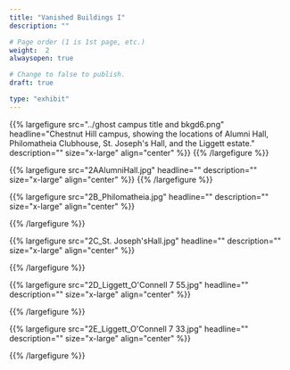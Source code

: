 ```yaml
---
title: "Vanished Buildings I"
description: ""

# Page order (1 is 1st page, etc.)
weight:  2
alwaysopen: true

# Change to false to publish.
draft: true

type: "exhibit"
---
```


{{% largefigure src="../ghost campus title and bkgd6.png"
                headline="Chestnut Hill campus, showing the locations of Alumni Hall, Philomatheia Clubhouse, St. Joseph's Hall, and the Liggett estate."
                description=""
                size="x-large" align="center" %}}
{{% /largefigure %}}

{{% largefigure src="2AAlumniHall.jpg"
                headline=""
                description=""
                size="x-large" align="center" %}}
{{% /largefigure %}}

{{% largefigure src="2B_Philomatheia.jpg"
                headline=""
                description="" 
                size="x-large" align="center" %}}

{{% /largefigure %}}

{{% largefigure src="2C_St. Joseph'sHall.jpg"
                headline=""
                description="" 
                size="x-large" align="center" %}}

{{% /largefigure %}}

{{% largefigure src="2D_Liggett_O'Connell 7 55.jpg"
                headline=""
                description="" 
                size="x-large" align="center" %}}

{{% /largefigure %}}

{{% largefigure src="2E_Liggett_O'Connell 7 33.jpg"
                headline=""
                description="" 
                size="x-large" align="center" %}}

{{% /largefigure %}}


